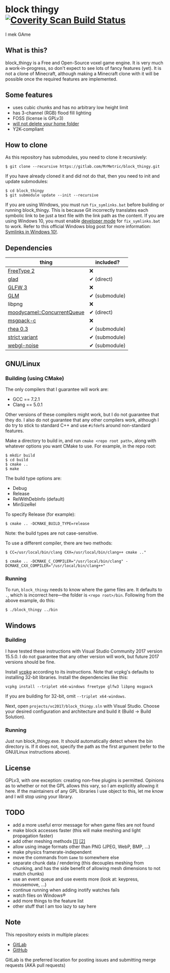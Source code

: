 # block thingy [![Coverity Scan Build Status](https://scan.coverity.com/projects/7790/badge.svg)](https://scan.coverity.com/projects/mrmetric-block_thingy)
I mek GAme

## What is this?

block_thingy is a Free and Open-Source voxel game engine. It is very much a work-in-progress, so don't expect to see lots of fancy features (yet). It is not a clone of Minecraft, although making a Minecraft clone with it will be possible once the required features are implemented.

## Some features
 * uses cubic chunks and has no arbitrary low height limit
 * has 3-channel (RGB) flood fill lighting
 * FOSS (license is GPLv3)
 * [will not delete your home folder](https://github.com/valvesoftware/steam-for-linux/issues/3671)
 * Y2K-compliant

## How to clone
As this repository has submodules, you need to clone it recursively:

```shell
$ git clone --recursive https://gitlab.com/MrMetric/block_thingy.git
```

If you have already cloned it and did not do that, then you need to init and update submodules:

```shell
$ cd block_thingy
$ git submodule update --init --recursive
```

If you are using Windows, you must run `fix_symlinks.bat` before building or running block_thingy. This is because Git incorrectly translates each symbolic link to be just a text file with the link path as the content. If you are using Windows 10, you must enable [developer mode](https://docs.microsoft.com/en-us/windows/uwp/get-started/enable-your-device-for-development) for `fix_symlinks.bat` to work. Refer to this official Windows blog post for more information: [Symlinks in Windows 10!](https://blogs.windows.com/buildingapps/2016/12/02/symlinks-windows-10/).

## Dependencies
thing | included?
----- | ---------
[FreeType 2](https://www.freetype.org/) | ❌
[glad](https://github.com/Dav1dde/glad) | ✔ (direct)
[GLFW 3](https://github.com/glfw/glfw) | ❌
[GLM](https://github.com/g-truc/glm) | ✔ (submodule)
libpng | ❌
[moodycamel::ConcurrentQueue](https://github.com/cameron314/concurrentqueue) | ✔ (direct)
[msgpack-c](https://github.com/msgpack/msgpack-c/) | ❌
[rhea 0.3](https://github.com/Nocte-/rhea/tree/0.3) | ✔ (submodule)
[strict variant](https://github.com/cbeck88/strict-variant) | ✔ (submodule)
[webgl-noise](https://github.com/stegu/webgl-noise) | ✔ (submodule)

## GNU/Linux

### Building (using CMake)

The only compilers that I guarantee will work are:

 * GCC == 7.2.1
 * Clang == 5.0.1

Other versions of these compilers might work, but I do not guarantee that they do. I also do not guarantee that any other compilers work, although I do try to stick to standard C++ and use `#ifdef`s around non-standard features.

Make a directory to build in, and run `cmake <repo root path>`, along with whatever options you want CMake to use.
For example, in the repo root:

```shell
$ mkdir build
$ cd build
$ cmake ..
$ make
```

The build type options are:

 * Debug
 * Release
 * RelWithDebInfo (default)
 * MinSizeRel

To specify Release (for example):

```shell
$ cmake .. -DCMAKE_BUILD_TYPE=release
```

Note: the build types are not case-sensitive.

To use a different compiler, there are two methods:

```shell
$ CC=/usr/local/bin/clang CXX=/usr/local/bin/clang++ cmake .."
```

```shell
$ cmake .. -DCMAKE_C_COMPILER="/usr/local/bin/clang" -DCMAKE_CXX_COMPILER="/usr/local/bin/clang++"
```

### Running

To run, `block_thingy` needs to know where the game files are. It defaults to `.`, which is incorrect here—the folder is `<repo root>/bin`. Following from the above example, do this:

```shell
$ ./block_thingy ../bin
```

## Windows

### Building

I have tested these instructions with Visual Studio Community 2017 version 15.5.0. I do not guarantee that any other version will work, but future 2017 versions should be fine.

Install [vcpkg](https://github.com/Microsoft/vcpkg) according to its instructions. Note that vcpkg's defaults to installing 32-bit libraries. Install the dependencies like this:

```
vcpkg install --triplet x64-windows freetype glfw3 libpng msgpack
```

If you are building for 32-bit, omit `--triplet x64-windows`.

Next, open `projects/vc2017/block_thingy.sln` with Visual Studio. Choose your desired configuration and architecture and build it (Build → Build Solution).

### Running

Just run block_thingy.exe. It should automatically detect where the bin directory is. If it does not, specify the path as the first argument (refer to the GNU/Linux instructions above).

## License

GPLv3, with one exception: creating non-free plugins is permitted. Opinions as to whether or not the GPL allows this vary, so I am explicitly allowing it here. If the maintainers of any GPL libraries I use object to this, let me know and I will stop using your library.

## TODO
 * add a more useful error message for when game files are not found
 * make block accesses faster (this will make meshing and light propagation faster)
 * add other meshing methods [[1]](http://0fps.net/2012/07/07/meshing-minecraft-part-2/) [[2]](https://blackflux.wordpress.com/2014/02/23/meshing-in-voxel-engines-part-1/)
 * allow using image formats other than PNG (JPEG, WebP, BMP, …)
 * make physics framerate-independent
 * move the commands from `Game` to somewhere else
 * separate chunk data / rendering (this decouples meshing from chunking, and has the side benefit of allowing mesh dimensions to not match chunks)
 * use an event queue and use events more (look at: keypress, mousemove, …)
 * continue running when adding inotify watches fails
 * watch files on Windows®
 * add more things to the feature list
 * other stuff that I am too lazy to say here

## Note
This repository exists in multiple places:

 * [GitLab](https://gitlab.com/MrMetric/block_thingy)
 * [GitHub](https://github.com/MrMetric/block_thingy)

GitLab is the preferred location for posting issues and submitting merge requests (AKA pull requests)
